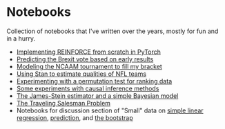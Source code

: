 # Notebooks
Collection of notebooks that I've written over the years, mostly for fun and in a hurry.

- [Implementing REINFORCE from scratch in PyTorch](https://github.com/schmit/fun-notebooks/blob/master/notebooks/reinforce/reinforce-discrete.ipynb)
- [Predicting the Brexit vote based on early results](https://github.com/schmit/fun-notebooks/blob/master/notebooks/brexit-vote/predicting-brexit-early-counts.ipynb)
- [Modeling the NCAAM tournament to fill my bracket](https://github.com/schmit/fun-notebooks/blob/master/notebooks/march-madness-2017/how-i-fill-my-bracket-2017.ipynb)
- [Using Stan to estimate qualities of NFL teams](https://github.com/schmit/fun-notebooks/blob/master/notebooks/nfl-2016/stan-for-nfl.ipynb)
- [Experimenting with a permutation test for ranking data](https://github.com/schmit/fun-notebooks/blob/master/notebooks/permutation-test-for-rankings/permutation-test-for-rankings-data.ipynb)
- [Some experiments with causal inference methods](https://github.com/schmit/fun-notebooks/blob/master/notebooks/causal-inference/causal_inference.ipynb)
- [The James-Stein estimator and a simple Bayesian model](https://github.com/schmit/fun-notebooks/blob/master/notebooks/stein-and-bayes/stein-and-bayes.ipynb)
- [The Traveling Salesman Problem](https://github.com/schmit/fun-notebooks/blob/master/notebooks/tsp/tsp-doodles.ipynb)
- Notebooks for discussion section of "Small" data on [simple linear regression](https://github.com/schmit/fun-notebooks/blob/master/notebooks/small-data-discussion-sections/simple-linear-regression.ipynb), [prediction](https://github.com/schmit/fun-notebooks/blob/master/notebooks/small-data-discussion-sections/prediction.ipynb), and [the bootstrap](https://github.com/schmit/fun-notebooks/blob/master/notebooks/small-data-discussion-sections/the-bootstrap.ipynb)
